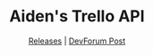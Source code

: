<div align=center>
  
  # Aiden's Trello API
  [Releases](https://github.com/Aiden-12114/TrelloAPI/releases) | [DevForum Post]()
  
</div>
